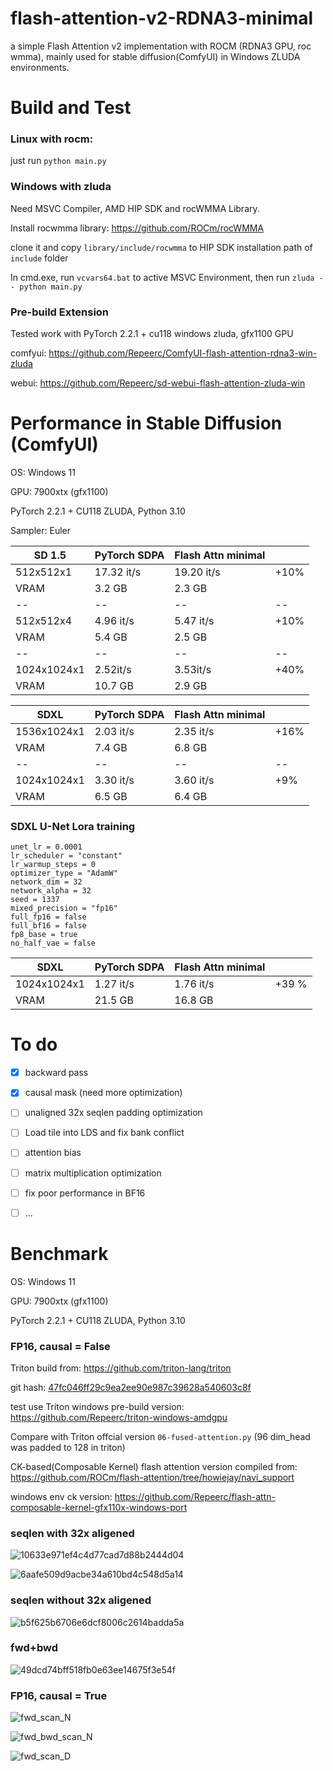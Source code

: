 # flash-attention-v2-RDNA3-minimal
a simple Flash Attention v2 implementation with ROCM (RDNA3 GPU, roc wmma), mainly used for stable diffusion(ComfyUI) in Windows ZLUDA environments.

# Build and Test

### Linux with rocm:
just run ```python main.py```

### Windows with zluda

Need MSVC Compiler, AMD HIP SDK and rocWMMA Library.

Install rocwmma library: https://github.com/ROCm/rocWMMA

clone it and copy ```library/include/rocwmma``` to HIP SDK installation path of ```include``` folder

In cmd.exe, run ```vcvars64.bat``` to active MSVC Environment, then run ```zluda -- python main.py```

### Pre-build Extension 

Tested work with PyTorch 2.2.1 + cu118 windows zluda, gfx1100 GPU

comfyui: https://github.com/Repeerc/ComfyUI-flash-attention-rdna3-win-zluda

webui: https://github.com/Repeerc/sd-webui-flash-attention-zluda-win

# Performance in Stable Diffusion (ComfyUI)

OS: Windows 11

GPU: 7900xtx (gfx1100)

PyTorch 2.2.1 + CU118 ZLUDA, Python 3.10

Sampler: Euler

| SD 1.5 | PyTorch SDPA |  Flash Attn minimal |  |
|--|--|--|--|
|512x512x1| 17.32 it/s | 19.20 it/s | +10% |
| VRAM | 3.2 GB | 2.3 GB | |
|--|--|--|--|
|512x512x4| 4.96 it/s | 5.47 it/s | +10% |
| VRAM | 5.4 GB | 2.5 GB | |
|--|--|--|--|
|1024x1024x1| 2.52it/s | 3.53it/s | +40%  | 
| VRAM | 10.7 GB | 2.9 GB | |


| SDXL | PyTorch SDPA |  Flash Attn minimal |  |
|--|--|--|--|
|1536x1024x1| 2.03 it/s | 2.35 it/s | +16% |
| VRAM | 7.4 GB | 6.8 GB | |
|--|--|--|--|
|1024x1024x1| 3.30 it/s | 3.60 it/s | +9% |
| VRAM | 6.5 GB | 6.4 GB | |

### SDXL U-Net Lora training

```
unet_lr = 0.0001
lr_scheduler = "constant"
lr_warmup_steps = 0
optimizer_type = "AdamW"
network_dim = 32
network_alpha = 32
seed = 1337
mixed_precision = "fp16"
full_fp16 = false
full_bf16 = false
fp8_base = true
no_half_vae = false
```

| SDXL | PyTorch SDPA |  Flash Attn minimal |  |
|--|--|--|--|
|1024x1024x1| 1.27 it/s | 1.76 it/s | +39 % |
| VRAM | 21.5 GB | 16.8 GB | |


# To do

- [x] backward pass
- [x] causal mask (need more optimization)
- [ ] unaligned 32x seqlen padding optimization
- [ ] Load tile into LDS and fix bank conflict
- [ ] attention bias
- [ ] matrix multiplication optimization
- [ ] fix poor performance in BF16
- [ ] ...


# Benchmark

OS: Windows 11

GPU: 7900xtx (gfx1100)

PyTorch 2.2.1 + CU118 ZLUDA, Python 3.10

### FP16, causal = False

Triton build from: https://github.com/triton-lang/triton

git hash: [47fc046ff29c9ea2ee90e987c39628a540603c8f](https://github.com/triton-lang/triton/tree/47fc046ff29c9ea2ee90e987c39628a540603c8f)

test use Triton windows pre-build version: https://github.com/Repeerc/triton-windows-amdgpu

Compare with Triton offcial version ```06-fused-attention.py``` (96 dim_head was padded to 128 in triton)

CK-based(Composable Kernel) flash attention version compiled from: https://github.com/ROCm/flash-attention/tree/howiejay/navi_support

windows env ck version: https://github.com/Repeerc/flash-attn-composable-kernel-gfx110x-windows-port

### seqlen with 32x aligened 

![10633e971ef4c4d77cad7d88b2444d04](https://github.com/user-attachments/assets/dbc5df50-7047-402c-ac2e-5575d1675891)

![6aafe509d9acbe34a610bd4c548d5a14](https://github.com/user-attachments/assets/ab75356e-9e64-4637-aefe-1fc36d9bd412)

### seqlen without 32x aligened 

![b5f625b6706e6dcf8006c2614badda5a](https://github.com/user-attachments/assets/1d9428fb-fbd9-4ed2-b98d-c1f09ef96e1e)

### fwd+bwd

![49dcd74bff518fb0e63ee14675f3e54f](https://github.com/user-attachments/assets/5a3d62c2-541f-4128-8d49-533fa3456e6a)

### FP16, causal = True

![fwd_scan_N](https://github.com/user-attachments/assets/121c3b13-f37c-49cc-969d-41be1d305a62)

![fwd_bwd_scan_N](https://github.com/Repeerc/flash-attention-v2-RDNA3-minimal/assets/7540581/529353f0-7478-484b-8ddb-d94052dff13a)

![fwd_scan_D](https://github.com/Repeerc/flash-attention-v2-RDNA3-minimal/assets/7540581/47aaeef8-3064-49a3-b737-64d4f36ef30b)



